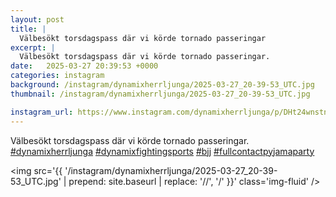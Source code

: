 ```yaml
---
layout: post
title: |
  Välbesökt torsdagspass där vi körde tornado passeringar
excerpt: |
  Välbesökt torsdagspass där vi körde tornado passeringar.    
date:   2025-03-27 20:39:53 +0000
categories: instagram
background: /instagram/dynamixherrljunga/2025-03-27_20-39-53_UTC.jpg
thumbnail: /instagram/dynamixherrljunga/2025-03-27_20-39-53_UTC.jpg

instagram_url: https://www.instagram.com/dynamixherrljunga/p/DHt24wnstnM
---
```

Välbesökt torsdagspass där vi körde tornado passeringar. [#dynamixherrljunga](https://www.instagram.com/explore/tags/dynamixherrljunga/) [#dynamixfightingsports](https://www.instagram.com/explore/tags/dynamixfightingsports/) [#bjj](https://www.instagram.com/explore/tags/bjj/) [#fullcontactpyjamaparty](https://www.instagram.com/explore/tags/fullcontactpyjamaparty/)



<img src='{{ '/instagram/dynamixherrljunga/2025-03-27_20-39-53_UTC.jpg' | prepend: site.baseurl | replace: '//', '/' }}' class='img-fluid' />
